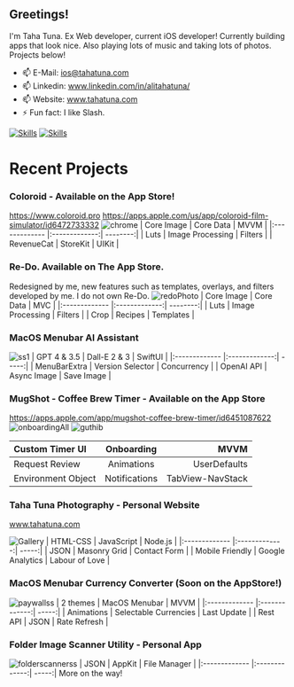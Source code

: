## Greetings! 

I'm Taha Tuna. Ex Web developer, current iOS developer! Currently building apps that look nice. Also playing lots of music and taking lots of photos. Projects below!

- 📫 E-Mail: ios@tahatuna.com
- 📫 Linkedin: www.linkedin.com/in/alitahatuna/
- 📫 Website: www.tahatuna.com
- ⚡ Fun fact: I like Slash.

[![Skills](https://skillicons.dev/icons?i=swift,cs,py,html,css,tailwind,js,nodejs)](https://skillicons.dev)
[![Skills](https://skillicons.dev/icons?i=blender,figma,git,ps,unity)](https://skillicons.dev)

# Recent Projects

### Coloroid - Available on the App Store!
https://www.coloroid.pro
https://apps.apple.com/us/app/coloroid-film-simulator/id6472733332
![chrome](https://github.com/TahaTuna1/TahaTuna1/assets/119931873/575c34a1-a02b-4e3b-825a-74e4c0125cd9)
| Core Image | Core Data | MVVM  |
|:------------- |:-------------:| --------:|
| Luts  | Image Processing | Filters |
| RevenueCat  | StoreKit | UIKit |

### Re-Do. Available on The App Store.
Redesigned by me, new features such as templates, overlays, and filters developed by me. I do not own Re-Do.
![redoPhoto](https://github.com/TahaTuna1/TahaTuna1/assets/119931873/2b702434-6610-4520-8f9e-263ac48a0aa7)
| Core Image | Core Data | MVC  |
|:------------- |:-------------:| --------:|
| Luts  | Image Processing | Filters |
| Crop  | Recipes | Templates |

### MacOS Menubar AI Assistant
![ss1](https://github.com/TahaTuna1/TahaTuna1/assets/119931873/6c5eaaca-dc02-483c-9cae-677bfc158b4c)
| GPT 4 & 3.5 | Dall-E 2 & 3 | SwiftUI  |
|:------------- |:-------------:| -----:|
| MenuBarExtra  | Version Selector | Concurrency |
| OpenAI API | Async Image | Save Image |

### MugShot - Coffee Brew Timer - Available on the App Store
https://apps.apple.com/app/mugshot-coffee-brew-timer/id6451087622
![onboardingAll](https://github.com/TahaTuna1/TahaTuna1/assets/119931873/aafd8b83-a0b5-408a-a02d-7c9678598cfc)
![guthib](https://github.com/TahaTuna1/TahaTuna1/assets/119931873/1a9ec06c-f309-4702-835e-d028c864214d)

| Custom Timer UI | Onboarding | MVVM  |
|:------------- |:-------------:| --------:|
| Request Review  | Animations | UserDefaults |
| Environment Object | Notifications | TabView-NavStack |


### Taha Tuna Photography - Personal Website
www.tahatuna.com

![Gallery](https://user-images.githubusercontent.com/119931873/234128232-b94983ea-a488-4528-8c59-d3ef75a772d9.jpg)
| HTML-CSS | JavaScript | Node.js  |
|:------------- |:-------------:| -----:|
| JSON  | Masonry Grid | Contact Form |
| Mobile Friendly | Google Analytics | Labour of Love |

### MacOS Menubar Currency Converter (Soon on the AppStore!)
![paywallss](https://github.com/TahaTuna1/TahaTuna1/assets/119931873/f3e9ba78-f7cf-4e05-a4d2-30727d3f8792)
| 2 themes | MacOS Menubar | MVVM  |
|:------------- |:-------------:| -----:|
| Animations  | Selectable Currencies | Last Update |
| Rest API | JSON | Rate Refresh |

### Folder Image Scanner Utility - Personal App

![folderscannerss](https://github.com/TahaTuna1/TahaTuna1/assets/119931873/8b2c64d4-5e9e-47de-a517-403acb7b5a7b)
| JSON | AppKit | File Manager  |
|:------------- |:-------------:| -----:|
More on the way!
